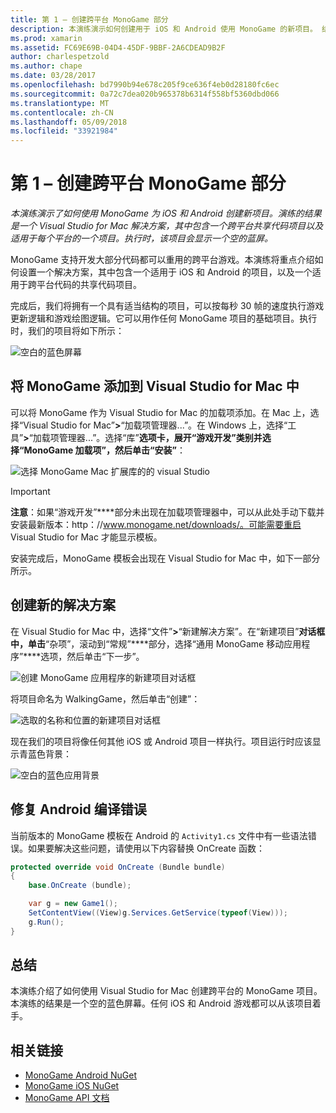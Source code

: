 ```yaml
---
title: 第 1 – 创建跨平台 MonoGame 部分
description: 本演练演示如何创建用于 iOS 和 Android 使用 MonoGame 的新项目。 结果是 Visual Studio for Mac 与一个跨平台共享的代码项目，以及为每个平台的一个项目的解决方案。 此项目将显示一个空的蓝色屏幕时执行。
ms.prod: xamarin
ms.assetid: FC69E69B-04D4-45DF-9BBF-2A6CDEAD9B2F
author: charlespetzold
ms.author: chape
ms.date: 03/28/2017
ms.openlocfilehash: bd7990b94e678c205f9ce636f4eb0d28180fc6ec
ms.sourcegitcommit: 0a72c7dea020b965378b6314f558bf5360dbd066
ms.translationtype: MT
ms.contentlocale: zh-CN
ms.lasthandoff: 05/09/2018
ms.locfileid: "33921984"
---
```

# <a name="part-1--creating-a-cross-platform-monogame"></a>第 1 – 创建跨平台 MonoGame 部分

_本演练演示了如何使用 MonoGame 为 iOS 和 Android 创建新项目。演练的结果是一个 Visual Studio for Mac 解决方案，其中包含一个跨平台共享代码项目以及适用于每个平台的一个项目。执行时，该项目会显示一个空的蓝屏。_

MonoGame 支持开发大部分代码都可以重用的跨平台游戏。本演练将重点介绍如何设置一个解决方案，其中包含一个适用于 iOS 和 Android 的项目，以及一个适用于跨平台代码的共享代码项目。

完成后，我们将拥有一个具有适当结构的项目，可以按每秒 30 帧的速度执行游戏更新逻辑和游戏绘图逻辑。它可以用作任何 MonoGame 项目的基础项目。执行时，我们的项目将如下所示：

![空白的蓝色屏幕](part1-images/image1.png)

## <a name="adding-monogame-to-visual-studio-for-mac"></a>将 MonoGame 添加到 Visual Studio for Mac 中

可以将 MonoGame 作为 Visual Studio for Mac 的加载项添加。在 Mac 上，选择“Visual Studio for Mac”****>****“加载项管理器...”。在 Windows 上，选择“工具”****>****“加载项管理器...”。选择“库”****选项卡，展开“游戏开发”****类别并选择“MonoGame 加载项”****，然后单击“安装”****：

![选择 MonoGame Mac 扩展库的的 visual Studio](part1-images/image2.png)

> [!IMPORTANT]
> **注意**：如果“游戏开发”****部分未出现在加载项管理器中，可以从此处手动下载并安装最新版本：http：//www.monogame.net/downloads/。可能需要重启 Visual Studio for Mac 才能显示模板。

安装完成后，MonoGame 模板会出现在 Visual Studio for Mac 中，如下一部分所示。

## <a name="creating-a-new-solution"></a>创建新的解决方案

在 Visual Studio for Mac 中，选择“文件”**>**“新建解决方案”。在“新建项目”****对话框中，单击****“杂项”，滚动到“常规”****部分，选择“通用 MonoGame 移动应用程序”****选项，然后单击“下一步”。

![创建 MonoGame 应用程序的新建项目对话框](part1-images/image3.png)

将项目命名为 WalkingGame，然后单击“创建”：

![选取的名称和位置的新建项目对话框](part1-images/image4.png)

现在我们的项目将像任何其他 iOS 或 Android 项目一样执行。项目运行时应该显示青蓝色背景：

![空白的蓝色应用背景](part1-images/image5.png)

## <a name="fixing-android-compile-errors"></a>修复 Android 编译错误

当前版本的 MonoGame 模板在 Android 的 `Activity1.cs` 文件中有一些语法错误。如果要解决这些问题，请使用以下内容替换 OnCreate 函数：

```csharp
protected override void OnCreate (Bundle bundle)
{
    base.OnCreate (bundle);

    var g = new Game1();
    SetContentView((View)g.Services.GetService(typeof(View)));
    g.Run();
}
```

## <a name="summary"></a>总结

本演练介绍了如何使用 Visual Studio for Mac 创建跨平台的 MonoGame 项目。本演练的结果是一个空的蓝色屏幕。任何 iOS 和 Android 游戏都可以从该项目着手。

## <a name="related-links"></a>相关链接

- [MonoGame Android NuGet](https://www.nuget.org/packages/MonoGame.Framework.Android/)
- [MonoGame iOS NuGet](https://www.nuget.org/packages/MonoGame.Framework.iOS/)
- [MonoGame API 文档](http://www.monogame.net/documentation/?page=main)
